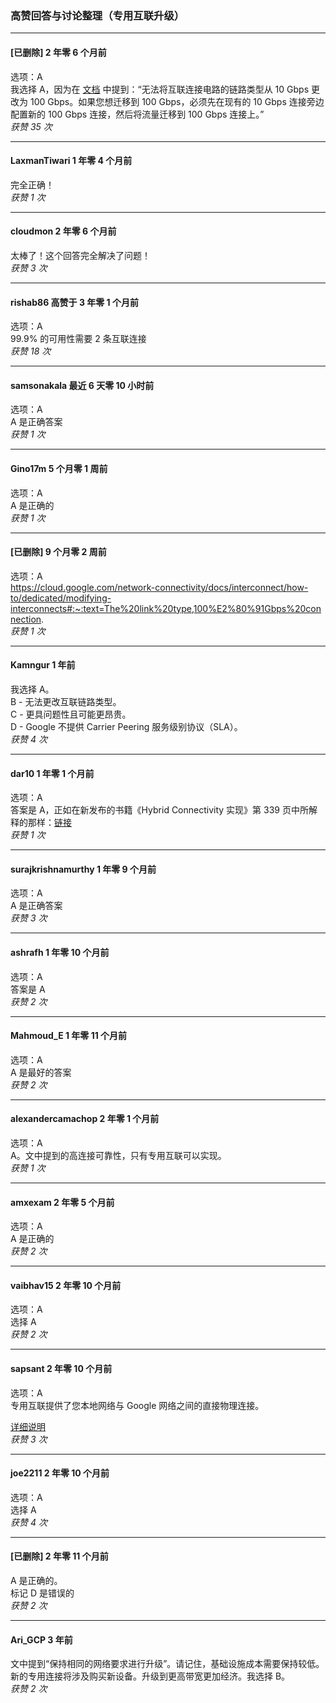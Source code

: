 ### 高赞回答与讨论整理（专用互联升级）

---

#### [已删除] 2 年零 6 个月前    
选项：A    
我选择 A，因为在 [文档](https://cloud.google.com/network-connectivity/docs/interconnect/how-to/dedicated/modifying-interconnects) 中提到：“无法将互联连接电路的链路类型从 10 Gbps 更改为 100 Gbps。如果您想迁移到 100 Gbps，必须先在现有的 10 Gbps 连接旁边配置新的 100 Gbps 连接，然后将流量迁移到 100 Gbps 连接上。”  
*获赞 35 次*

---

#### LaxmanTiwari 1 年零 4 个月前    
完全正确！  
*获赞 1 次*

---

#### cloudmon 2 年零 6 个月前    
太棒了！这个回答完全解决了问题！  
*获赞 3 次*

---

#### rishab86 高赞于 3 年零 1 个月前    
选项：A    
99.9% 的可用性需要 2 条互联连接  
*获赞 18 次*

---

#### samsonakala 最近 6 天零 10 小时前    
选项：A    
A 是正确答案  
*获赞 1 次*

---

#### Gino17m 5 个月零 1 周前    
选项：A    
A 是正确的  
*获赞 1 次*

---

#### [已删除] 9 个月零 2 周前    
选项：A    
https://cloud.google.com/network-connectivity/docs/interconnect/how-to/dedicated/modifying-interconnects#:~:text=The%20link%20type,100%E2%80%91Gbps%20connection.  
*获赞 1 次*

---

#### Kamngur 1 年前    
我选择 A。    
B - 无法更改互联链路类型。    
C - 更具问题性且可能更昂贵。    
D - Google 不提供 Carrier Peering 服务级别协议（SLA）。  
*获赞 4 次*

---

#### dar10 1 年零 1 个月前    
选项：A    
答案是 A，正如在新发布的书籍《Hybrid Connectivity 实现》第 339 页中所解释的那样：[链接](https://a.co/d/asbIhln)  
*获赞 1 次*

---

#### surajkrishnamurthy 1 年零 9 个月前    
选项：A    
A 是正确答案  
*获赞 3 次*

---

#### ashrafh 1 年零 10 个月前    
选项：A    
答案是 A  
*获赞 2 次*

---

#### Mahmoud_E 1 年零 11 个月前    
选项：A    
A 是最好的答案  
*获赞 2 次*

---

#### alexandercamachop 2 年零 1 个月前    
选项：A    
A。文中提到的高连接可靠性，只有专用互联可以实现。  
*获赞 1 次*

---

#### amxexam 2 年零 5 个月前    
选项：A    
A 是正确的  
*获赞 2 次*

---

#### vaibhav15 2 年零 10 个月前    
选项：A    
选择 A  
*获赞 2 次*

---

#### sapsant 2 年零 10 个月前    
选项：A    
专用互联提供了您本地网络与 Google 网络之间的直接物理连接。  

[详细说明](https://cloud.google.com/network-connectivity/docs/interconnect/concepts/dedicated-overview)  
*获赞 3 次*

---

#### joe2211 2 年零 10 个月前    
选项：A    
选择 A  
*获赞 4 次*

---

#### [已删除] 2 年零 11 个月前    
A 是正确的。    
标记 D 是错误的  
*获赞 2 次*

---

#### Ari_GCP 3 年前    
文中提到“保持相同的网络要求进行升级”。请记住，基础设施成本需要保持较低。新的专用连接将涉及购买新设备。升级到更高带宽更加经济。我选择 B。  
*获赞 2 次*

